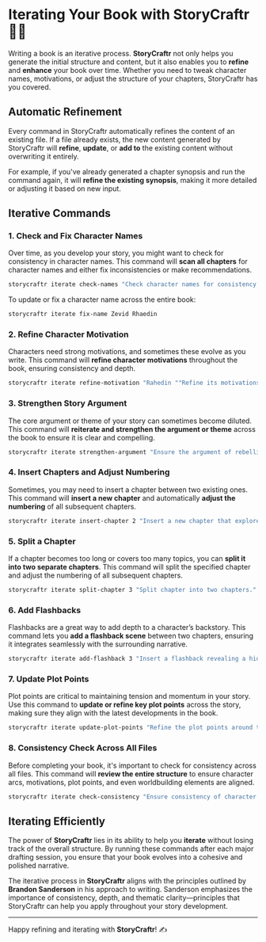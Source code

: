 # Iterating Your Book with StoryCraftr 📖🔄

Writing a book is an iterative process. **StoryCraftr** not only helps you generate the initial structure and content, but it also enables you to **refine** and **enhance** your book over time. Whether you need to tweak character names, motivations, or adjust the structure of your chapters, StoryCraftr has you covered.

## Automatic Refinement

Every command in StoryCraftr automatically refines the content of an existing file. If a file already exists, the new content generated by StoryCraftr will **refine**, **update**, or **add to** the existing content without overwriting it entirely.

For example, if you've already generated a chapter synopsis and run the command again, it will **refine the existing synopsis**, making it more detailed or adjusting it based on new input.

## Iterative Commands

### 1. Check and Fix Character Names

Over time, as you develop your story, you might want to check for consistency in character names. This command will **scan all chapters** for character names and either fix inconsistencies or make recommendations.

```bash
storycraftr iterate check-names "Check character names for consistency."
```

To update or fix a character name across the entire book:

```bash
storycraftr iterate fix-name Zevid Rhaedin
```

### 2. Refine Character Motivation

Characters need strong motivations, and sometimes these evolve as you write. This command will **refine character motivations** throughout the book, ensuring consistency and depth.

```bash
storycraftr iterate refine-motivation "Rahedin ""Refine its motivations in a story about rebellion against gods."
```

### 3. Strengthen Story Argument

The core argument or theme of your story can sometimes become diluted. This command will **reiterate and strengthen the argument or theme** across the book to ensure it is clear and compelling.

```bash
storycraftr iterate strengthen-argument "Ensure the argument of rebellion against divine control is clear."
```

### 4. Insert Chapters and Adjust Numbering

Sometimes, you may need to insert a chapter between two existing ones. This command will **insert a new chapter** and automatically **adjust the numbering** of all subsequent chapters.

```bash
storycraftr iterate insert-chapter 2 "Insert a new chapter that explores a critical event from the protagonist’s past, shedding light on their true intentions and setting the stage for the conflict in chapter 1."
```

### 5. Split a Chapter

If a chapter becomes too long or covers too many topics, you can **split it into two separate chapters**. This command will split the specified chapter and adjust the numbering of all subsequent chapters.

```bash
storycraftr iterate split-chapter 3 "Split chapter into two chapters."
```

### 6. Add Flashbacks

Flashbacks are a great way to add depth to a character’s backstory. This command lets you **add a flashback scene** between two chapters, ensuring it integrates seamlessly with the surrounding narrative.

```bash
storycraftr iterate add-flashback 3 "Insert a flashback revealing a hidden alliance the protagonist formed years ago, explaining a key turning point in the current events."
```

### 7. Update Plot Points

Plot points are critical to maintaining tension and momentum in your story. Use this command to **update or refine key plot points** across the story, making sure they align with the latest developments in the book.

```bash
storycraftr iterate update-plot-points "Refine the plot points around the rebellion’s climax."
```

### 8. Consistency Check Across All Files

Before completing your book, it's important to check for consistency across all files. This command will **review the entire structure** to ensure character arcs, motivations, plot points, and even worldbuilding elements are aligned.

```bash
storycraftr iterate check-consistency "Ensure consistency of character arcs and motivations throughout the story."
```

## Iterating Efficiently

The power of **StoryCraftr** lies in its ability to help you **iterate** without losing track of the overall structure. By running these commands after each major drafting session, you ensure that your book evolves into a cohesive and polished narrative.

The iterative process in **StoryCraftr** aligns with the principles outlined by **Brandon Sanderson** in his approach to writing. Sanderson emphasizes the importance of consistency, depth, and thematic clarity—principles that StoryCraftr can help you apply throughout your story development.

---

Happy refining and iterating with **StoryCraftr**! ✍️
